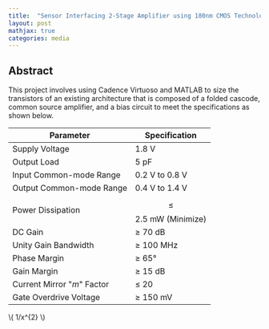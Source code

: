 ```yaml
---
title:  "Sensor Interfacing 2-Stage Amplifier using 180nm CMOS Technology"
layout: post
mathjax: true
categories: media
---
```


## Abstract

This project involves using Cadence Virtuoso and MATLAB to size the transistors of an existing architecture that is composed of a folded cascode, common source amplifier, and a bias circuit to meet the specifications as shown below. 

| Parameter                  | Specification           | 
|----------------------------|-------------------------|
| Supply Voltage             | 1.8 V                   | 
| Output Load                | 5 pF                    |
| Input Common-mode Range    | 0.2 V to 0.8 V          | 
| Output Common-mode Range   | 0.4 V to 1.4 V          | 
| Power Dissipation          | $$\le$$ 2.5 mW (Minimize) |
| DC Gain                    | $\ge$ 70 dB             |
| Unity Gain Bandwidth       | $\ge$ 100 MHz           |
| Phase Margin               | $\ge$ 65°               |
| Gain Margin                | $\ge$ 15 dB             |
| Current Mirror "_m_" Factor| $\le$ 20                |
| Gate Overdrive Voltage     | $\ge$ 150 mV            |

\\( 1/x^{2} \\)


